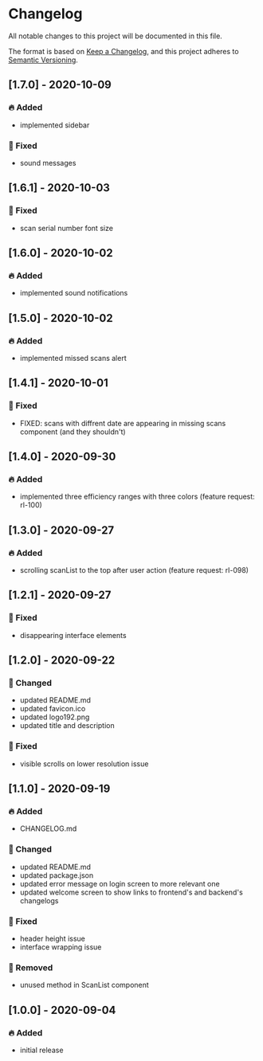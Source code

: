 # Changelog

All notable changes to this project will be documented in this file.

The format is based on [Keep a Changelog](https://keepachangelog.com/en/1.0.0/),
and this project adheres to [Semantic Versioning](https://semver.org/spec/v2.0.0.html).

## [1.7.0] - 2020-10-09

### 🔥 Added

- implemented sidebar

### 👾 Fixed

- sound messages

## [1.6.1] - 2020-10-03

### 👾 Fixed

- scan serial number font size

## [1.6.0] - 2020-10-02

### 🔥 Added

- implemented sound notifications

## [1.5.0] - 2020-10-02

### 🔥 Added

- implemented missed scans alert

## [1.4.1] - 2020-10-01

### 👾 Fixed

- FIXED: scans with diffrent date are appearing in missing scans component (and they shouldn't)

## [1.4.0] - 2020-09-30

### 🔥 Added

- implemented three efficiency ranges with three colors (feature request: rl-100)

## [1.3.0] - 2020-09-27

### 🔥 Added

- scrolling scanList to the top after user action (feature request: rl-098)

## [1.2.1] - 2020-09-27

### 👾 Fixed

- disappearing interface elements

## [1.2.0] - 2020-09-22

### 💪 Changed

- updated README.md
- updated favicon.ico
- updated logo192.png
- updated title and description

### 👾 Fixed

- visible scrolls on lower resolution issue

## [1.1.0] - 2020-09-19

### 🔥 Added

- CHANGELOG.md

### 💪 Changed

- updated README.md
- updated package.json
- updated error message on login screen to more relevant one
- updated welcome screen to show links to frontend's and backend's changelogs

### 👾 Fixed

- header height issue
- interface wrapping issue

### 🧹 Removed

- unused method in ScanList component

## [1.0.0] - 2020-09-04

### 🔥 Added

- initial release
